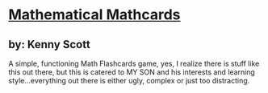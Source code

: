 # [Mathematical Mathcards](http://mathcards.design-ninja.net)

## by: Kenny Scott

A simple, functioning Math Flashcards game, yes, I realize there is stuff like this out there, but this is catered to MY SON and his interests and learning style...everything out there is either ugly, complex or just too distracting.
